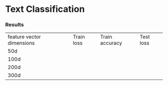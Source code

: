 # Text Classification 



### Results


<table>
  <tr>
    <td>feature vector dimensions</td>
    <td>Train loss</td>
    <td>Train accuracy</td>
    <td>Test loss</td>
  </tr>
  <tr>
    <td>50d</td>
    <td></td>
    <td></td>
    <td></td>
  </tr>
   <td>100d</td>
    <td></td>
    <td></td>
    <td></td>
  </tr>
     <td>200d</td>
    <td></td>
    <td></td>
    <td></td>
  </tr>
     <td>300d</td>
    <td></td>
    <td></td>
    <td></td>
  </tr>
</table>
